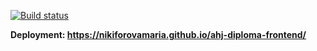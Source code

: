 [![Build status](https://ci.appveyor.com/api/projects/status/75c5s42r1rc2adqe?svg=true)](https://ci.appveyor.com/project/nikiforovamaria/ahj-diploma-frontend)

**Deployment: https://nikiforovamaria.github.io/ahj-diploma-frontend/**